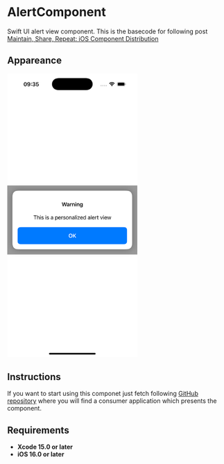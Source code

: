 # AlertComponent
Swift UI alert view component. This is the basecode for following post [Maintain, Share, Repeat: iOS Component Distribution](https://javios.eu/swift/maintain-share-r…at-ios-component/)

## Appareance
<img src="media/review.png" alt="Playground on action" width="300">

## Instructions
If you want to start using this componet just fetch following [GitHub repository](https://github.com/JaCaLla/AlertComponentConsumer) where you will find a consumer application which presents the component.


## Requirements

- **Xcode 15.0 or later**
- **iOS 16.0 or later**

